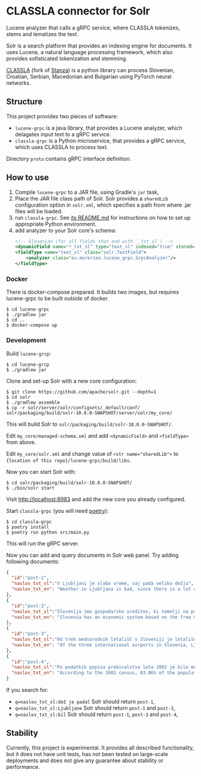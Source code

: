 # CLASSLA connector for Solr

Lucene analyzer that calls a gRPC service, where CLASSLA tokenizes, stems and lematizes the text.

Solr is a search platform that provides an indexing engine for documents. It uses Lucene, a natural language processing framework, which also provides sofisticated tokenization and stemming.

[CLASSLA](https://github.com/clarinsi/classla) (fork of [Stanza](https://github.com/stanfordnlp/stanza)) is a python library can process Slovenian, Croatian, Serbian, Macedonian and Bulgarian using PyTorch neural networks.

## Structure

This project provides two pieces of software:

- `lucene-grpc` is a java library, that provides a Lucene analyzer, which delagates input text to a gRPC service.
- `classla-grpc` is a Python microservice, that provides a gRPC service, which uses CLASSLA to process text.

Directory `proto` contains gRPC interface definition.

## How to use

1. Compile `lucene-grpc` to a JAR file, using Gradle's `jar` task,
2. Place the JAR file class path of Solr. Solr provides a `sharedLib` configuration option in `solr.xml`, which specifies a path from where .jar files will be loaded.
3. run `classla-grpc`. See [its README.md](./classla-grpc/README.md) for instructions on how to set up appropriate Python environment.
4. add analyzer to your Solr core's schema:
   ```xml
   <!-- Slovenian (for all fields that end with `_txt_sl`) -->
   <dynamicField name="*_txt_sl" type="text_sl" indexed="true" stored="true"/>
   <fieldType name="text_sl" class="solr.TextField">
       <analyzer class="eu.murerzen.lucene_grpc.GrpcAnalyzer"/>
   </fieldType>
   ```

### Docker

There is docker-compose prepared. It builds two images, but requires lucene-grpc to be built outside of docker.

    $ cd lucene-grpc
    $ ./gradlew jar
    $ cd ..
    $ docker-compose up

### Development

Build `lucene-grcp`:

    $ cd lucene-grcp
    $ ./gradlew jar

Clone and set-up Solr with a new core configuration:

    $ git clone https://github.com/apache/solr.git --depth=1
    $ cd solr
    $ ./gradlew assemble
    $ cp -r solr/server/solr/configsets/_default/conf/ solr/packaging/build/solr-10.0.0-SNAPSHOT/server/solr/my_core/

This will build Solr to `solr/packaging/build/solr-10.0.0-SNAPSHOT/`. 

Edit `my_core/managed-schema.xml` and add `<dynamicField>` and `<fieldType>` from above.

Edit `my_core/solr.xml` and change value of `<str name="sharedLib">` to `{location of this repo}/lucene-grpc/build/libs`.

Now you can start Solr with:

    $ cd solr/packaging/build/solr-10.0.0-SNAPSHOT/
    $ ./bin/solr start

Visit <http://localhost:8983> and add the new core you already configured.

Start `classla-grpc` (you will need [poetry](https://python-poetry.org/)):

    $ cd classla-grpc
    $ poetry install
    $ poetry run python src/main.py

This will run the gRPC server.

Now you can add and query documents in Solr web panel. Try adding following documents:

```json
{
  "id":"post-1",
  "naslov_txt_sl":"V Ljubljani je slabo vreme, saj pada veliko dežja",
  "naslov_txt_en": "Weather in Ljubljana is bad, since there is a lot of rain"
},
{
  "id":"post-2",
  "naslov_txt_sl":"Slovenija ima gospodarsko ureditev, ki temelji na prostem trgu",
  "naslov_txt_en": "Slovenia has an economic system based on the free market"
},
{
  "id":"post-3",
  "naslov_txt_sl":"Od treh mednarodnih letališč v Sloveniji je letališče Jožeta Pučnika Ljubljana v osrednji Sloveniji najbolj obremenjeno",
  "naslov_txt_en": "Of the three international airports in Slovenia, Ljubljana Jože Pučnik Airport in central Slovenia is the busiest"
},
{
  "id":"post-4",
  "naslov_txt_sl":"Po podatkih popisa prebivalstva leta 2002 je bilo med prebivalci Republike Slovenije 83,06 % Slovencev",
  "naslov_txt_en": "According to the 2002 census, 83.06% of the population of the Republic of Slovenia were Slovenes"
}
```

If you search for:
- `q=naslov_txt_sl:dež je padal` Solr should return `post-1`,
- `q=naslov_txt_sl:Ljubljane` Solr should return `post-1` and `post-3`,
- `q=naslov_txt_sl:bil` Solr should return `post-1`, `post-3` and `post-4`,

## Stability

Currently, this project is experimental. It provides all described functionality, 
but it does not have unit tests, has not been tested on large-scale deployments and
does not give any guarantee about stability or performance.